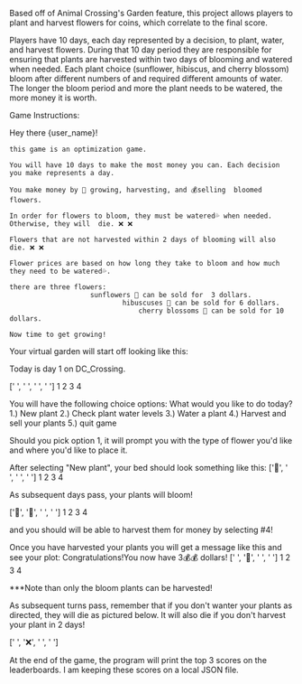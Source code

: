 Based off of Animal Crossing's Garden feature, this project allows players to plant and harvest flowers for coins, which correlate to the final score. 

Players have 10 days, each day represented by a decision, to plant, water, and harvest flowers. During that 10 day period they are responsible for ensuring that plants are harvested within two days of blooming and watered when needed. Each plant choice (sunflower, hibiscus, and cherry blossom) bloom after different numbers of and required different amounts of water. The longer the bloom period and more the plant needs to be watered, the more money it is worth.

Game Instructions: 


Hey there {user_name}! 

    this game is an optimization game.

    You will have 10 days to make the most money you can. Each decision you make represents a day.

    You make money by 🌱 growing, harvesting, and 💰selling  bloomed flowers. 

    In order for flowers to bloom, they must be watered💦 when needed. Otherwise, they will  die. ❌ ❌

    Flowers that are not harvested within 2 days of blooming will also die. ❌ ❌

    Flower prices are based on how long they take to bloom and how much they need to be watered💦.

    there are three flowers: 
                        sunflowers 🌻 can be sold for  3 dollars.
                                hibuscuses 🌺 can be sold for 6 dollars.
                                    cherry blossoms 🌸 can be sold for 10 dollars.
                                
    Now time to get growing!

Your virtual garden will start off looking like this: 


Today is day 1 on DC_Crossing.

[' ', ' ', ' ', ' ']
  1    2    3    4

You will have the following choice options: 
 What would you like to do today?
        1.) New plant
        2.) Check plant water levels
        3.) Water a plant
        4.) Harvest and sell your plants
        5.) quit game 
    
Should you pick option 1, it will prompt you with the type of flower you'd like and where you'd like to place it. 

After selecting "New plant", your bed should look something like this: 
['🌱', ' ', ' ', ' ']
  1    2    3    4

  As subsequent days pass, your plants will bloom!

['🌻', '🌱', ' ', ' ']
  1    2    3    4

and you should will be able to harvest them for money by selecting #4!

Once you have harvested your plants you will get a message like this and see your plot: 
Congratulations!You now have 3💰💰 dollars!
[' ', '🌱', ' ', ' ']
  1    2    3    4

  ***Note than only the bloom plants can be harvested!

As subsequent turns pass, remember that if you don't wanter your plants as directed, they will die as pictured below. It will also die if you don't harvest your plant in 2 days!

[' ', '❌', ' ', ' ']

At the end of the game, the program will print the top 3 scores on the leaderboards. I am keeping these scores on a local JSON file.